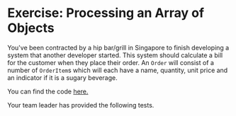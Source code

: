 # Exercise:  Processing an Array of Objects

You've been contracted by a hip bar/grill in Singapore to finish developing a system that another developer started. This system should calculate a bill for the customer when they place their order.  An `Order` will consist of a number of `OrderItem`s which will each have a name, quantity, unit price and an indicator if it is a sugary beverage.

You can find the code [here.](sample_code/order.rb)

Your team leader has provided the following tests.
